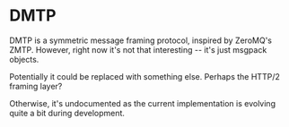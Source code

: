 # DMTP

DMTP is a symmetric message framing protocol, inspired by ZeroMQ's ZMTP. 
However, right now it's not that interesting -- it's just msgpack objects.

Potentially it could be replaced with something else. Perhaps the HTTP/2
framing layer?

Otherwise, it's undocumented as the current implementation is evolving quite
a bit during development.